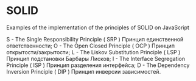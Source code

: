 # SOLID
Examples of the implementation of the principles of SOLID on JavaScript

S - The Single Responsibility Principle   ( SRP )  Принцип единственной ответственности;
O - The Open Closed Principle             ( OCP )  Принцип открытости/закрытости;
L - The Liskov Substitution Principle     ( LSP )  Принцип подстановки Барбары Лисков;
I - The Interface Segregation Principle   ( ISP )  Принцип разделения интерфейса;
D - The Dependency Inversion Principle    ( DIP )  Принцип инверсии зависимостей.
